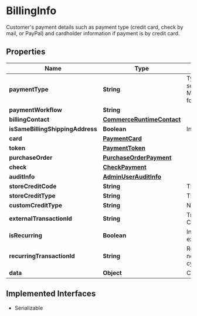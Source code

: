 

# BillingInfo

Customer's payment details such as payment type (credit card, check by mail, or PayPal)  and cardholder information if payment is by credit card.

## Properties

| Name | Type | Description | Notes |
|------------ | ------------- | ------------- | -------------|
|**paymentType** | **String** | Type of payment, such as credit card, check by mail, or PayPal.  see Mozu.CommerceRuntime.Contracts.Payments.PaymentTypeConst for valid values |  [optional] |
|**paymentWorkflow** | **String** |  |  [optional] |
|**billingContact** | [**CommerceRuntimeContact**](CommerceRuntimeContact.md) |  |  [optional] |
|**isSameBillingShippingAddress** | **Boolean** | Indicates that billing and shipping address are the same |  [optional] |
|**card** | [**PaymentCard**](PaymentCard.md) |  |  [optional] |
|**token** | [**PaymentToken**](PaymentToken.md) |  |  [optional] |
|**purchaseOrder** | [**PurchaseOrderPayment**](PurchaseOrderPayment.md) |  |  [optional] |
|**check** | [**CheckPayment**](CheckPayment.md) |  |  [optional] |
|**auditInfo** | [**AdminUserAuditInfo**](AdminUserAuditInfo.md) |  |  [optional] |
|**storeCreditCode** | **String** | The store credit to use for this purchase |  [optional] |
|**storeCreditType** | **String** | The type of store credit used for this purchase |  [optional] |
|**customCreditType** | **String** | Name of custom stored credit type |  [optional] |
|**externalTransactionId** | **String** | Transaction Id from third party payment source like Visa Checkout, Amazon |  [optional] |
|**isRecurring** | **Boolean** | Indicates whether the payment is used in recurring transactions. ex- subscription payments |  [optional] |
|**recurringTransactionId** | **String** | Recurring Payment Id returned by Payment Gateway  networkTransactionId for vantiv  previousTransactionId for cybersource etc |  [optional] |
|**data** | **Object** | Custom data from payment providers |  [optional] |


## Implemented Interfaces

* Serializable


